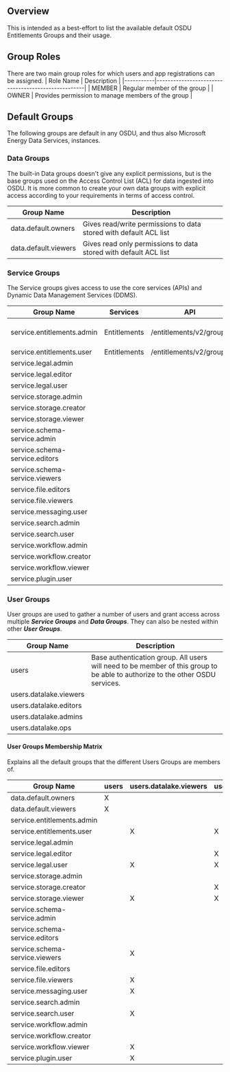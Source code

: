 ## Overview
This is intended as a best-effort to list the available default OSDU Entitlements Groups and their usage.

## Group Roles
There are two main group roles for which users and app registrations can be assigned.
| Role Name | Description                                        |
|-----------|----------------------------------------------------|
| MEMBER    | Regular member of the group                        |
| OWNER     | Provides permission to manage members of the group |

## Default Groups
The following groups are default in any OSDU, and thus also Microsoft Energy Data Services, instances.

### Data Groups
The built-in Data groups doesn't give any explicit permissions, but is the base groups used on the Access Control List (ACL) for data ingested into OSDU. It is more common to create your own data groups with explicit access according to your requirements in terms of access control.

Group Name                   | Description
-----------------------------|------------------
data.default.owners          | Gives read/write permissions to data stored with default ACL list
data.default.viewers         | Gives read only permissions to data stored with default ACL list

### Service Groups
The Service groups gives access to use the core services (APIs) and Dynamic Data Management Services (DDMS).

Group Name                   | Services | API              | Permissions |
|------------------------------|------------------|-------------------|-----------------------------|
|service.entitlements.admin    | Entitlements | /entitlements/v2/groups | GET, POST, PATCH, DELETE |
|service.entitlements.user     | Entitlements | /entitlements/v2/groups | GET, PATCH |
|service.legal.admin           ||||
|service.legal.editor          ||||
|service.legal.user            ||||
|service.storage.admin         ||||
|service.storage.creator       ||||
|service.storage.viewer        ||||
|service.schema-service.admin  ||||
|service.schema-service.editors||||
|service.schema-service.viewers||||
|service.file.editors          ||||
|service.file.viewers          ||||
|service.messaging.user        ||||
|service.search.admin          ||||
|service.search.user           ||||
|service.workflow.admin        ||||
|service.workflow.creator      ||||
|service.workflow.viewer       ||||
|service.plugin.user           ||||

### User Groups
User groups are used to gather a number of users and grant access across multiple ***Service Groups*** and ***Data Groups***. They can also be nested within other ***User Groups***. 

Group Name             | Description
-----------------------|-------------
users                  | Base authentication group. All users will need to be member of this group to be able to authorize to the other OSDU services.
users.datalake.viewers | 
users.datalake.editors | 
users.datalake.admins  | 
users.datalake.ops     | 

#### User Groups Membership Matrix
Explains all the default groups that the different Users Groups are members of.

Group Name                     | users | users.datalake.viewers | users.datalake.editors | users.datalake.admins | users.datalake.ops
 ------------------------------|-------|------------------------|------------------------|-----------------------|-----------
data.default.owners            |   X   |                        |                        |                       | 
data.default.viewers           |   X   |                        |                        |                       | 
service.entitlements.admin     |       |                        |                        |                       | 
service.entitlements.user      |       |          X             |           X            |                       | 
service.legal.admin            |       |                        |                        |                       | 
service.legal.editor           |       |                        |           X            |                       | 
service.legal.user             |       |          X             |           X            |                       | 
service.storage.admin          |       |                        |                        |                       | 
service.storage.creator        |       |                        |           X            |                       | 
service.storage.viewer         |       |          X             |           X            |                       | 
service.schema-service.admin   |       |                        |                        |                       | 
service.schema-service.editors |       |                        |                        |                       | 
service.schema-service.viewers |       |          X             |                        |                       | 
service.file.editors           |       |                        |                        |                       | 
service.file.viewers           |       |          X             |                        |                       | 
service.messaging.user         |       |          X             |                        |                       | 
service.search.admin           |       |                        |                        |                       | 
service.search.user            |       |          X             |                        |                       | 
service.workflow.admin         |       |                        |                        |                       | 
service.workflow.creator       |       |                        |                        |                       | 
service.workflow.viewer        |       |          X             |                        |                       | 
service.plugin.user            |       |          X             |                        |                       | 